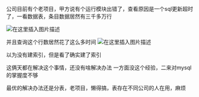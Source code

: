 公司目前有个老项目，甲方说有个运行模块出错了，查看原因是一个sql更新超时了，一看数据表，条目数据居然有三千多万行

![在这里插入图片描述](https://img-blog.csdnimg.cn/56a5adfacd1a40788f2ae5dcc869be3a.png)

并且查询这个行数居然花了这么多时间
![在这里插入图片描述](https://img-blog.csdnimg.cn/1c1f5755655f49228a786713e1da54fc.png)

以为没有建索引，但是看了确实建了索引


这俩天都在解决这个事情，还没有啥解决办法
一方面没这个经验，二来对mysql的掌握度不够


最优的解决办法还是分表，老项目，懒得搞，表存在不同公司的人在用，麻烦